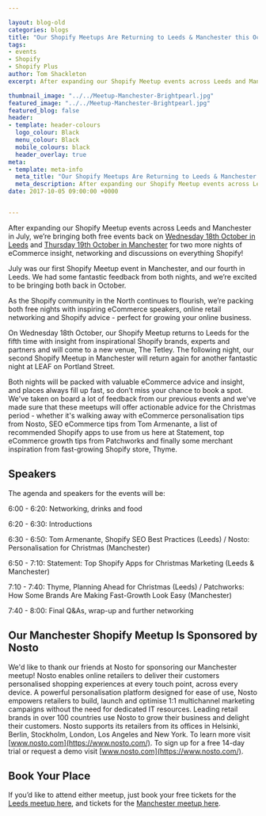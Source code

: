 ```yaml
--- 

layout: blog-old
categories: blogs
title: "Our Shopify Meetups Are Returning to Leeds & Manchester this October"
tags:
- events
- Shopify
- Shopify Plus
author: Tom Shackleton
excerpt: After expanding our Shopify Meetup events across Leeds and Manchester in July, we’re bringing both free events back on Wednesday 18th October in Leeds and Thursday 19th October in Manchester for two more nights of eCommerce insight, networking and discussions on everything Shopify!

thumbnail_image: "../../Meetup-Manchester-Brightpearl.jpg"
featured_image: "../../Meetup-Manchester-Brightpearl.jpg"
featured_blog: false
header:
- template: header-colours
  logo_colour: Black
  menu_colour: Black
  mobile_colours: black
  header_overlay: true
meta:
- template: meta-info
  meta_title: "Our Shopify Meetups Are Returning to Leeds & Manchester this October"
  meta_description: After expanding our Shopify Meetup events across Leeds and Manchester in July, we’re bringing both free events back on Wednesday 18th October in Leeds and Thursday 19th October in Manchester for two more nights of eCommerce insight, networking and discussions on everything Shopify!
date: 2017-10-05 09:00:00 +0000


--- 
```

After expanding our Shopify Meetup events across Leeds and Manchester in July, we’re bringing both free events back on [Wednesday 18th October in Leeds](https://nvite.com/ShopifyMeetup/llzo84) and [Thursday 19th October in Manchester](https://nvite.com/ShopifyMeetup/4r4g87) for two more nights of eCommerce insight, networking and discussions on everything Shopify!

July was our first Shopify Meetup event in Manchester, and our fourth in Leeds. We had some fantastic feedback from both nights, and we’re excited to be bringing both back in October.

As the Shopify community in the North continues to flourish, we’re packing both free nights with inspiring eCommerce speakers, online retail networking and Shopify advice - perfect for growing your online business.

On Wednesday 18th October, our Shopify Meetup returns to Leeds for the fifth time with insight from inspirational Shopify brands, experts and partners and will come to a new venue, The Tetley. The following night, our second Shopify Meetup in Manchester will return again for another fantastic night at LEAF on Portland Street.

Both nights will be packed with valuable eCommerce advice and insight, and places always fill up fast, so don’t miss your chance to book a spot. We've taken on board a lot of feedback from our previous events and we've made sure that these meetups will offer actionable advice for the Christmas period - whether it's walking away with eCommerce personalisation tips from Nosto, SEO eCommerce tips from Tom Armenante, a list of recommended Shopify apps to use from us here at Statement, top eCommerce growth tips from Patchworks and finally some merchant inspiration from fast-growing Shopify store, Thyme.  
  

Speakers
--------

The agenda and speakers for the events will be:

6:00 - 6:20: Networking, drinks and food

6:20 - 6:30: Introductions

6:30 - 6:50: Tom Armenante, Shopify SEO Best Practices (Leeds) / Nosto: Personalisation for Christmas (Manchester)

6:50 - 7:10: Statement: Top Shopify Apps for Christmas Marketing (Leeds & Manchester)

7:10 - 7:40: Thyme, Planning Ahead for Christmas (Leeds) / Patchworks: How Some Brands Are Making Fast-Growth Look Easy (Manchester)

7:40 - 8:00: Final Q&As, wrap-up and further networking  
  

Our Manchester Shopify Meetup Is Sponsored by Nosto
---------------------------------------------------

We'd like to thank our friends at Nosto for sponsoring our Manchester meetup! Nosto enables online retailers to deliver their customers personalised shopping experiences at every touch point, across every device. A powerful personalisation platform designed for ease of use, Nosto empowers retailers to build, launch and optimise 1:1 multichannel marketing campaigns without the need for dedicated IT resources. Leading retail brands in over 100 countries use Nosto to grow their business and delight their customers. Nosto supports its retailers from its offices in Helsinki, Berlin, Stockholm, London, Los Angeles and New York. To learn more visit [www.nosto.com](https://www.nosto.com/). To sign up for a free 14-day trial or request a demo visit [www.nosto.com](https://www.nosto.com/).  
  

Book Your Place
---------------

If you’d like to attend either meetup, just book your free tickets for the [Leeds meetup here](https://nvite.com/ShopifyMeetup/llzo84), and tickets for the [Manchester meetup here](https://nvite.com/ShopifyMeetup/4r4g87).
